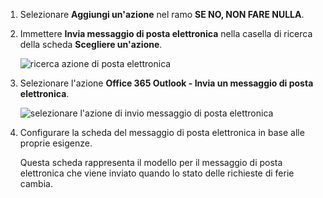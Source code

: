 1. Selezionare **Aggiungi un'azione** nel ramo **SE NO, NON FARE NULLA**.
2. Immettere **Invia messaggio di posta elettronica** nella casella di ricerca della scheda **Scegliere un'azione**.
   
    ![ricerca azione di posta elettronica](includes/media/modern-approvals/search-send-email-no.png)
3. Selezionare l'azione **Office 365 Outlook - Invia un messaggio di posta elettronica**.
   
    ![selezionare l'azione di invio messaggio di posta elettronica](includes/media/modern-approvals/select-send-email-no.png)
4. Configurare la scheda del messaggio di posta elettronica in base alle proprie esigenze.
   
     Questa scheda rappresenta il modello per il messaggio di posta elettronica che viene inviato quando lo stato delle richieste di ferie cambia.

